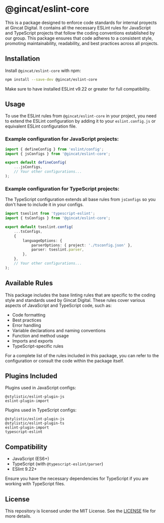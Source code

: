# @gincat/eslint-core

This is a package designed to enforce code standards for internal proyects at Gincat Digital. It contains all the necessary ESLint rules for JavaScript and TypeScript projects that follow the coding conventions established by our group. This package ensures that code adheres to a consistent style, promoting maintainability, readability, and best practices across all projects.

## Installation

Install `@gincat/eslint-core` with npm:

```bash
npm install --save-dev @gincat/eslint-core 
```

Make sure to have installed ESLint v9.22 or greater for full compatibility.

## Usage

To use the ESLint rules from `@gincat/eslint-core` in your project, you need to extend the ESLint configuration by adding it to your `eslint.config.js` or equivalent ESLint configuration file.

### Example configuration for JavaScript projects:

```javascript
import { defineConfig } from 'eslint/config';
import { jsConfigs } from '@gincat/eslint-core';

export default defineConfig(
	...jsConfigs,
	// Your other configurations...
);
```

### Example configuration for TypeScript projects:

The TypeScript configuration extends all base rules from `jsConfigs` so you don't have to include it in your configs.

```typescript
import tseslint from 'typescript-eslint';
import { tsConfigs } from '@gincat/eslint-core';

export default tseslint.config(
	...tsConfigs,
	{
		languageOptions: {
			parserOptions: { project: './tsconfig.json' },
			parser: tseslint.parser,
		},
	},
	// Your other configurations...
);
```

## Available Rules

This package includes the base linting rules that are specific to the coding style and standards used by Gincat Digital. These rules cover various aspects of JavaScript and TypeScript code, such as:

- Code formatting
- Best practices
- Error handling
- Variable declarations and naming conventions
- Function and method usage
- Imports and exports
- TypeScript-specific rules

For a complete list of the rules included in this package, you can refer to the configuration or consult the code within the package itself.

## Plugins Included

Plugins used in JavaScript configs:

```
@stylistic/eslint-plugin-js
eslint-plugin-import
```

Plugins used in TypeScript configs:

```
@stylistic/eslint-plugin-js
@stylistic/eslint-plugin-ts
eslint-plugin-import
typescript-eslint
```

## Compatibility

- JavaScript (ES6+)
- TypeScript (with `@typescript-eslint/parser`)
- ESlint 9.22+

Ensure you have the necessary dependencies for TypeScript if you are working with TypeScript files.

## License

This repository is licensed under the MIT License. See the [LICENSE](./LICENSE.md) file for more details.